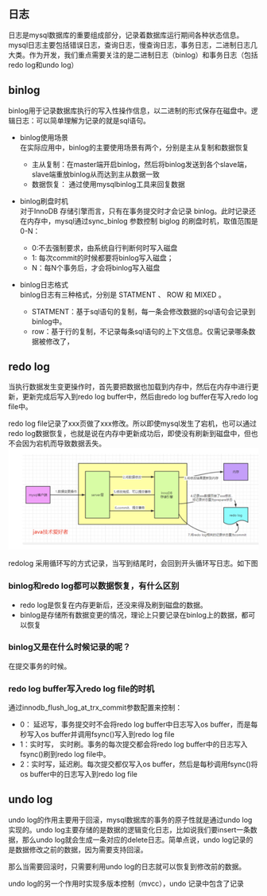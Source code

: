 ## 日志
日志是mysql数据库的重要组成部分，记录着数据库运行期间各种状态信息。mysql日志主要包括错误日志，查询日志，慢查询日志，事务日志，二进制日志几大类。作为开发，我们重点需要关注的是二进制日志（binlog）和事务日志（包括redo log和undo log）  

## binlog   
binlog用于记录数据库执行的写入性操作信息，以二进制的形式保存在磁盘中。逻辑日志：可以简单理解为记录的就是sql语句。

* binlog使用场景        
在实际应用中，binlog的主要使用场景有两个，分别是主从复制和数据恢复  
    * 主从复制：在master端开启binlog，然后将binlog发送到各个slave端，slave端重放binlog从而达到主从数据一致
    * 数据恢复： 通过使用mysqlbinlog工具来回复数据

* binlog刷盘时机            
对于InnoDB 存储引擎而言，只有在事务提交时才会记录 binlog。此时记录还在内存中，mysql通过sync_binlog 参数控制 biglog 的刷盘时机，取值范围是 0-N：
    * 0:不去强制要求，由系统自行判断何时写入磁盘
    * 1: 每次commit的时候都要将binlog写入磁盘；
    * N：每N个事务后，才会将binlog写入磁盘
* binlog日志格式        
binlog日志有三种格式，分别是 STATMENT 、 ROW 和 MIXED 。
    * STATMENT：基于sql语句的复制，每一条会修改数据的sql语句会记录到binlog中。
    * row：基于行的复制，不记录每条sql语句的上下文信息。仅需记录哪条数据被修改了，


##  redo log  

当执行数据发生变更操作时，首先要把数据也加载到内存中，然后在内存中进行更新，更新完成后写入到redo log buffer中，然后由redo log buffer在写入redo log file中。

redo log file记录了xxx页做了xxx修改。所以即使mysql发生了宕机，也可以通过redo log数据恢复，也就是说在内存中更新成功后，即使没有刷新到磁盘中，但也不会因为宕机而导致数据丢失。
![avatar](redo.png)

redolog 采用循环写的方式记录，当写到结尾时，会回到开头循环写日志。如下图
### binlog和redo log都可以数据恢复，有什么区别
* redo log是恢复在内存更新后，还没来得及刷到磁盘的数据。
* binlog是存储所有数据变更的情况，理论上只要记录在binlog上的数据，都可以恢复
### binlog又是在什么时候记录的呢？
在提交事务的时候。

### redo log buffer写入redo log file的时机  
通过innodb_flush_log_at_trx_commit参数配置来控制：  
* 0： 延迟写，事务提交时不会将redo log buffer中日志写入os buffer，而是每秒写入os buffer并调用fsync()写入到redo log file
* 1：实时写， 实时刷。事务的每次提交都会将redo log buffer中的日志写入fsync()刷到redo log file中。
* 2：实时写，延迟刷。每次提交都仅写入os buffer，然后是每秒调用fsync()将os buffer中的日志写入到redo log file

## undo log
undo log的作用主要用于回滚，mysql数据库的事务的原子性就是通过undo log实现的。undo log主要存储的是数据的逻辑变化日志，比如说我们要insert一条数据，那么undo log就会生成一条对应的delete日志。简单点说，undo log记录的是数据修改之前的数据，因为需要支持回滚。

那么当需要回滚时，只需要利用undo log的日志就可以恢复到修改前的数据。

undo log的另一个作用时实现多版本控制（mvcc），undo 记录中包含了记录